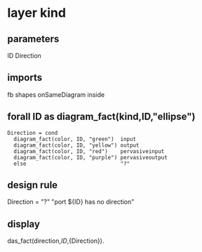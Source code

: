 # layer kind
## parameters
  ID
  Direction
## imports
  fb
  shapes
  onSameDiagram
  inside
## forall ID as diagram_fact(kind,ID,"ellipse")
    Direction = cond
      diagram_fact(color, ID, "green")  input
      diagram_fact(color, ID, "yellow") output
      diagram_fact(color, ID, "red")    pervasiveinput
      diagram_fact(color, ID, "purple") pervasiveoutput
      else                              "?"
## design rule
  Direction = "?" "port ${ID} has no direction"
## display
  das_fact(direction,${ID},${Direction}).


